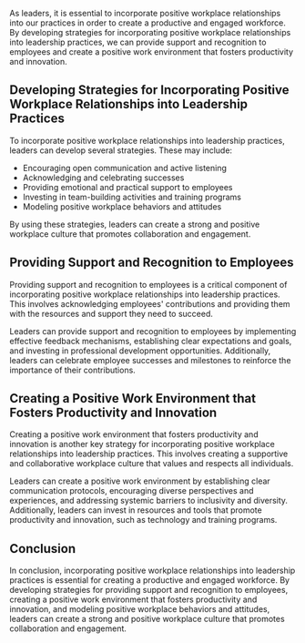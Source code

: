 
As leaders, it is essential to incorporate positive workplace relationships into our practices in order to create a productive and engaged workforce. By developing strategies for incorporating positive workplace relationships into leadership practices, we can provide support and recognition to employees and create a positive work environment that fosters productivity and innovation.

Developing Strategies for Incorporating Positive Workplace Relationships into Leadership Practices
--------------------------------------------------------------------------------------------------

To incorporate positive workplace relationships into leadership practices, leaders can develop several strategies. These may include:

* Encouraging open communication and active listening
* Acknowledging and celebrating successes
* Providing emotional and practical support to employees
* Investing in team-building activities and training programs
* Modeling positive workplace behaviors and attitudes

By using these strategies, leaders can create a strong and positive workplace culture that promotes collaboration and engagement.

Providing Support and Recognition to Employees
----------------------------------------------

Providing support and recognition to employees is a critical component of incorporating positive workplace relationships into leadership practices. This involves acknowledging employees' contributions and providing them with the resources and support they need to succeed.

Leaders can provide support and recognition to employees by implementing effective feedback mechanisms, establishing clear expectations and goals, and investing in professional development opportunities. Additionally, leaders can celebrate employee successes and milestones to reinforce the importance of their contributions.

Creating a Positive Work Environment that Fosters Productivity and Innovation
-----------------------------------------------------------------------------

Creating a positive work environment that fosters productivity and innovation is another key strategy for incorporating positive workplace relationships into leadership practices. This involves creating a supportive and collaborative workplace culture that values and respects all individuals.

Leaders can create a positive work environment by establishing clear communication protocols, encouraging diverse perspectives and experiences, and addressing systemic barriers to inclusivity and diversity. Additionally, leaders can invest in resources and tools that promote productivity and innovation, such as technology and training programs.

Conclusion
----------

In conclusion, incorporating positive workplace relationships into leadership practices is essential for creating a productive and engaged workforce. By developing strategies for providing support and recognition to employees, creating a positive work environment that fosters productivity and innovation, and modeling positive workplace behaviors and attitudes, leaders can create a strong and positive workplace culture that promotes collaboration and engagement.
